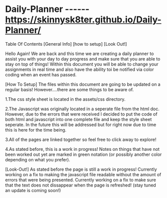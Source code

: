 # Daily-Planner ------https://skinnysk8ter.github.io/Daily-Planner/



Table Of Contents
[General Info]
[how to setup]
[Look Out!]

Hello Again! We are back and this time we are creating a daily planner to assist you with your day to day progress and make sure that you are able to stay on top of things! Within this document you will be able to change your assignments in real time and also have the ability toi be notified via color coding when an event has passed. 

[How To Setup]
The files within this document are going to be updated on a regular basis! However....there are some things to be aware of.

1.The css style sheet is located in the assets/css directory.

2.The Javascript was originally located in a seperate file from the html doc. However, due to the errors that were received I decided to put the code of both html and javascript into one complete file and keep the style sheet seperate. In the future this will be addressed but for right now due to time this is here for the time being.

3.All of the pages are linked together so feel free to click away to explore!

4.As stated before, this is a work in progress! Notes on things that have not been worked out yet are marked in green notation (or possibly another color depending on what you prefer).



[Look-Out!]
As stated before the page is still a work in progress! Currently working on a fix to making the javascript file readable without the amount of errors that were being presented. Currently working on a fix to make sure that the text does not dissappear when the page is refreshed! (stay tuned an update is coming soon!)

